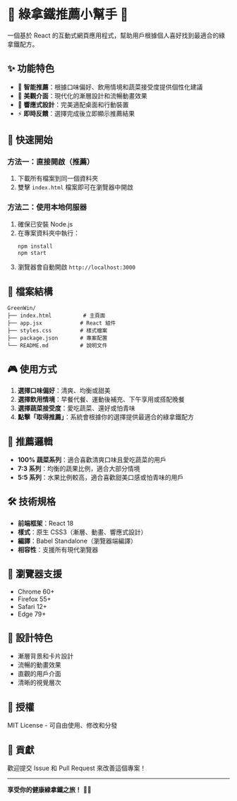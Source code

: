 # 🥬 綠拿鐵推薦小幫手 🥤

一個基於 React 的互動式網頁應用程式，幫助用戶根據個人喜好找到最適合的綠拿鐵配方。

## ✨ 功能特色

- 🎯 **智能推薦**：根據口味偏好、飲用情境和蔬菜接受度提供個性化建議
- 🎨 **美觀介面**：現代化的漸層設計和流暢動畫效果
- 📱 **響應式設計**：完美適配桌面和行動裝置
- ⚡ **即時反饋**：選擇完成後立即顯示推薦結果

## 🚀 快速開始

### 方法一：直接開啟（推薦）
1. 下載所有檔案到同一個資料夾
2. 雙擊 `index.html` 檔案即可在瀏覽器中開啟

### 方法二：使用本地伺服器
1. 確保已安裝 Node.js
2. 在專案資料夾中執行：
   ```bash
   npm install
   npm start
   ```
3. 瀏覽器會自動開啟 `http://localhost:3000`

## 📁 檔案結構

```
GreenWin/
├── index.html          # 主頁面
├── app.jsx            # React 組件
├── styles.css         # 樣式檔案
├── package.json       # 專案配置
└── README.md          # 說明文件
```

## 🎮 使用方式

1. **選擇口味偏好**：清爽、均衡或甜美
2. **選擇飲用情境**：早餐代餐、運動後補充、下午享用或搭配晚餐
3. **選擇蔬菜接受度**：愛吃蔬菜、還好或怕青味
4. **點擊「取得推薦」**：系統會根據你的選擇提供最適合的綠拿鐵配方

## 🧠 推薦邏輯

- **100% 蔬菜系列**：適合喜歡清爽口味且愛吃蔬菜的用戶
- **7:3 系列**：均衡的蔬果比例，適合大部分情境
- **5:5 系列**：水果比例較高，適合喜歡甜美口感或怕青味的用戶

## 🛠️ 技術規格

- **前端框架**：React 18
- **樣式**：原生 CSS3（漸層、動畫、響應式設計）
- **編譯**：Babel Standalone（瀏覽器端編譯）
- **相容性**：支援所有現代瀏覽器

## 📱 瀏覽器支援

- Chrome 60+
- Firefox 55+
- Safari 12+
- Edge 79+

## 🎨 設計特色

- 漸層背景和卡片設計
- 流暢的動畫效果
- 直觀的用戶介面
- 清晰的視覺層次

## 📄 授權

MIT License - 可自由使用、修改和分發

## 🤝 貢獻

歡迎提交 Issue 和 Pull Request 來改善這個專案！

---

**享受你的健康綠拿鐵之旅！** 🌱✨
